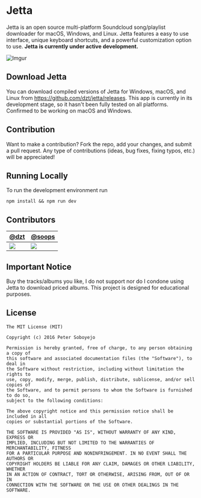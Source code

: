 # Jetta

Jetta is an open source multi-platform Soundcloud song/playlist downloader for macOS, Windows, and Linux. Jetta features a easy to use interface, unique keyboard shortcuts, and a powerful customization option to use. **Jetta is currently under active development.**

![Imgur](http://i.imgur.com/oWaiiAX.png)

## Download Jetta
You can download compiled versions of Jetta for Windows, macOS, and Linux from https://github.com/dzt/jetta/releases. This app is currently in its development stage, so it hasn't been fully tested on all platforms. Confirmed to be working on macOS and Windows.

## Contribution
Want to make a contribution? Fork the repo, add your changes, and submit a pull request. Any type of contributions (ideas, bug fixes, fixing typos, etc.) will be appreciated!

## Running Locally
To run the development environment run

```
npm install && npm run dev
```
## Contributors
| [@dzt](https://github.com/dzt) | [@soops](https://github.com/soops) |
|---|---|
| [![](https://avatars1.githubusercontent.com/u/6421443?v=3&s=100)](https://github.com/dzt) | [![](https://avatars1.githubusercontent.com/u/8540373?v=3&s=100)](https://github.com/soops) |

## Important Notice
Buy the tracks/albums you like, I do not support nor do I condone using Jetta to download priced albums. This project is designed for educational purposes.

## License

```
The MIT License (MIT)

Copyright (c) 2016 Peter Soboyejo

Permission is hereby granted, free of charge, to any person obtaining a copy of
this software and associated documentation files (the "Software"), to deal in
the Software without restriction, including without limitation the rights to
use, copy, modify, merge, publish, distribute, sublicense, and/or sell copies of
the Software, and to permit persons to whom the Software is furnished to do so,
subject to the following conditions:

The above copyright notice and this permission notice shall be included in all
copies or substantial portions of the Software.

THE SOFTWARE IS PROVIDED "AS IS", WITHOUT WARRANTY OF ANY KIND, EXPRESS OR
IMPLIED, INCLUDING BUT NOT LIMITED TO THE WARRANTIES OF MERCHANTABILITY, FITNESS
FOR A PARTICULAR PURPOSE AND NONINFRINGEMENT. IN NO EVENT SHALL THE AUTHORS OR
COPYRIGHT HOLDERS BE LIABLE FOR ANY CLAIM, DAMAGES OR OTHER LIABILITY, WHETHER
IN AN ACTION OF CONTRACT, TORT OR OTHERWISE, ARISING FROM, OUT OF OR IN
CONNECTION WITH THE SOFTWARE OR THE USE OR OTHER DEALINGS IN THE SOFTWARE.
```
